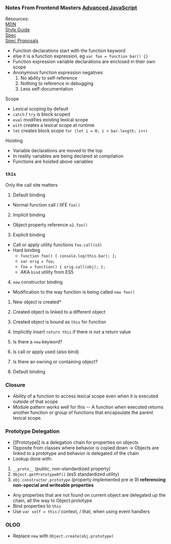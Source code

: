 ### Notes From Frontend Masters [Advanced JavaScript](https://frontendmasters.com/courses/advanced-javascript/)

Resources:  
[MDN](https://developer.mozilla.org/en-US/docs/Web/JavaScript)  
[Style Guide](https://github.com/rwaldron/idiomatic.js/)  
[Spec](http://www.ecma-international.org/publications/standards/Ecma-262.htm)  
[Spec Proposals](http://wiki.ecmascript.org/doku.php?id=harmony:proposals)  

- Function declarations start with the function keyword
- else it is a function expression, eg `var foo = function bar() {}`
- Function expression variable declarations are enclosed in their own scope
- Anonymous function expression negatives
    1. No ability to self-reference
    2. Nothing to reference in debugging
    3. Less self-documentation

Scope
- Lexical scoping by default
- `catch` / `try` is block scoped
- `eval` modifies existing lexical scope
- `with` creates a lexical scope at runtime
- `let` creates block scope `for (let i = 0; i < bar.length; i++)`

Hoisting
- Variable declarations are moved to the top
- In reality variables are being declared at compilation
- Functions are hoisted above variables

### `this`
Only the call site matters

1. Default binding
  - Normal function call / IIFE `foo()`
2. Implicit binding
  - Object property reference `o2.foo()`
3. Explicit binding
  - Call or apply utility functions `foo.call(o3)`
  - Hard binding
    - `function foo() { console.log(this.bar); };`
    - `var orig = foo;`
    - `foo = function() { orig.call(obj); };`
    - AKA `bind` utility from ES5
4. `new` constructor binding
  - Modification to the way function is being called `new foo()`
  1. New object is created*
  2. Created object is linked to a different object
  3. Created object is bound as `this` for function
  4. Implicitly insert `return this` if there is not a return value

1. Is there a `new` keyword?
2. Is call or apply used (also bind)
3. Is there an owning or containing object?
4. Default binding

### Closure
- Ability of a function to access lexical scope even when it is executed outside of that scope
- Module pattern works well for this -- A function when executed returns another function or group of functions that encapsulate the parent lexical scope.

### Prototype Delegation
- [[Prototype]] is a delegation chain for properties on objects
- Opposite from classes where behavior is copied down -> Objects are linked to a prototype and behavior is delegated of the chain
- Lookup done with:
1. `__proto__` (public, non-standardized property)
2. `Object.getPrototypeOf()` (es5 standardized utility)
3. `obj.constructor.prototype` (property implemented pre ie 9) **referencing non-special and writeable properties**
- Any properties that are not found on current object are delegated up the chain, all the way to Object.prototype
- Bind properties to `this`
- Use `var self = this` / context, / that, when using event handlers

### OLOO
- Replace `new` with `Object.create(obj.prototype)`
